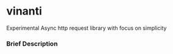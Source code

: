 # vinanti

Experimental Async http request library with focus on simplicity

### Brief Description


